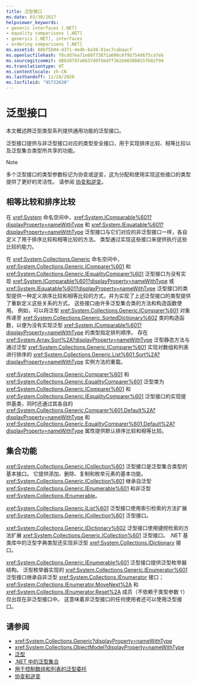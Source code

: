 ```yaml
---
title: 泛型接口
ms.date: 03/30/2017
helpviewer_keywords:
- generic interfaces [.NET]
- equality comparisons [.NET]
- generics [.NET], interfaces
- ordering comparisons [.NET]
ms.assetid: 88bf5b04-d371-4edb-ba38-01ec7cabaacf
ms.openlocfilehash: f8cdd7ea71e68f73871a606c6f9b754d675ca7eb
ms.sourcegitcommit: d8020797a6657d0fbbdff362b80300815f682f94
ms.translationtype: HT
ms.contentlocale: zh-CN
ms.lasthandoff: 11/24/2020
ms.locfileid: "95722630"
---
```

# <a name="generic-interfaces"></a>泛型接口

本文概述跨泛型类型系列提供通用功能的泛型接口。  
  
泛型接口提供与非泛型接口对应的类型安全接口，用于实现排序比较、相等比较以及泛型集合类型所共享的功能。  
  
> [!NOTE]
> 多个泛型接口的类型参数标记为协变或逆变，这为分配和使用实现这些接口的类型提供了更好的灵活性。 请参阅 [协变和逆变](covariance-and-contravariance.md)。  
  
## <a name="equality-and-ordering-comparisons"></a>相等比较和排序比较  

 在 <xref:System> 命名空间中，<xref:System.IComparable%601?displayProperty=nameWithType> 和 <xref:System.IEquatable%601?displayProperty=nameWithType> 泛型接口与它们对应的非泛型接口一样，各自定义了用于排序比较和相等比较的方法。 类型通过实现这些接口来提供执行这些比较的能力。  
  
 在 <xref:System.Collections.Generic> 命名空间中，<xref:System.Collections.Generic.IComparer%601> 和 <xref:System.Collections.Generic.IEqualityComparer%601> 泛型接口为没有实现 <xref:System.IComparable%601?displayProperty=nameWithType> 或 <xref:System.IEquatable%601?displayProperty=nameWithType> 泛型接口的类型提供一种定义排序比较和相等比较的方式，并为实现了上述泛型接口的类型提供了重新定义这些关系的方式。 这些接口由许多泛型集合类的方法和构造函数使用。 例如，可以将泛型 <xref:System.Collections.Generic.IComparer%601> 对象传递至 <xref:System.Collections.Generic.SortedDictionary%602> 类的构造函数，以便为没有实现泛型 <xref:System.IComparable%601?displayProperty=nameWithType> 的类型指定排列顺序。 存在 <xref:System.Array.Sort%2A?displayProperty=nameWithType> 泛型静态方法与通过泛型 <xref:System.Collections.Generic.IComparer%601> 实现对数组和列表进行排序的 <xref:System.Collections.Generic.List%601.Sort%2A?displayProperty=nameWithType> 实例方法的重载。  
  
 <xref:System.Collections.Generic.Comparer%601> 和 <xref:System.Collections.Generic.EqualityComparer%601> 泛型类为 <xref:System.Collections.Generic.IComparer%601> 和 <xref:System.Collections.Generic.IEqualityComparer%601> 泛型接口的实现提供基类，同时还通过其各自的 <xref:System.Collections.Generic.Comparer%601.Default%2A?displayProperty=nameWithType> 和 <xref:System.Collections.Generic.EqualityComparer%601.Default%2A?displayProperty=nameWithType> 属性提供默认排序比较和相等比较。  
  
## <a name="collection-functionality"></a>集合功能  

 <xref:System.Collections.Generic.ICollection%601> 泛型接口是泛型集合类型的基本接口。 它提供添加、删除、复制和枚举元素的基本功能。 <xref:System.Collections.Generic.ICollection%601> 继承自泛型 <xref:System.Collections.Generic.IEnumerable%601> 和非泛型 <xref:System.Collections.IEnumerable>。  
  
 <xref:System.Collections.Generic.IList%601> 泛型接口使用索引检索的方法扩展 <xref:System.Collections.Generic.ICollection%601> 泛型接口。  
  
 <xref:System.Collections.Generic.IDictionary%602> 泛型接口使用键控检索的方法扩展 <xref:System.Collections.Generic.ICollection%601> 泛型接口。 .NET 基类库中的泛型字典类型还实现非泛型 <xref:System.Collections.IDictionary> 接口。  
  
 <xref:System.Collections.Generic.IEnumerable%601> 泛型接口提供泛型枚举器结构。 泛型枚举器实现的 <xref:System.Collections.Generic.IEnumerator%601> 泛型接口继承自非泛型 <xref:System.Collections.IEnumerator> 接口；<xref:System.Collections.IEnumerator.MoveNext%2A> 和 <xref:System.Collections.IEnumerator.Reset%2A> 成员（不依赖于类型参数 `T`）仅出现在非泛型接口中。 这意味着非泛型接口的任何使用者还可以使用泛型接口。  
  
## <a name="see-also"></a>请参阅

- <xref:System.Collections.Generic?displayProperty=nameWithType>
- <xref:System.Collections.ObjectModel?displayProperty=nameWithType>
- [泛型](index.md)
- [.NET 中的泛型集合](collections.md)
- [用于控制数组和列表的泛型委托](delegates-for-manipulating-arrays-and-lists.md)
- [协变和逆变](covariance-and-contravariance.md)
